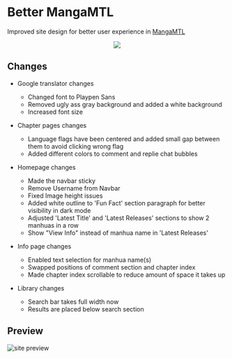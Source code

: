 # Better MangaMTL
Improved site design for better user experience in [MangaMTL](https://mangamtl.com/)

<p align="center">
  <a href="https://userstyles.world/style/12688/mangamtl-custom-text"><img src="https://img.shields.io/badge/Install%20it!-152030?style=for-the-badge&logo=stylus&logoColor=white"></a>
</p>

## Changes
- Google translator changes
  - Changed font to Playpen Sans
  - Removed ugly ass gray background and added a white background
  - Increased font size

- Chapter pages changes
  - Language flags have been centered and added small gap between them to avoid clicking wrong flag 
  - Added different colors to comment and replie chat bubbles

- Homepage changes
  - Made the navbar sticky
  - Remove Username from Navbar
  - Fixed Image height issues
  - Added white outline to 'Fun Fact' section paragraph for better visibility in dark mode
  - Adjusted 'Latest Title' and 'Latest Releases' sections to show 2 manhuas in a row
  - Show "View Info" instead of manhua name in 'Latest Releases'

- Info page changes
  - Enabled text selection for manhua name(s)
  - Swapped positions of comment section and chapter index
  - Made chapter index scrollable to reduce amount of space it takes up

- Library changes
  - Search bar takes full width now
  - Results are placed below search section

## Preview
![site preview](https://github.com/Itz-fork/MangaMTL-Userstyle/assets/77770753/3e5ab111-3e9d-41b6-af99-27de91250721)
